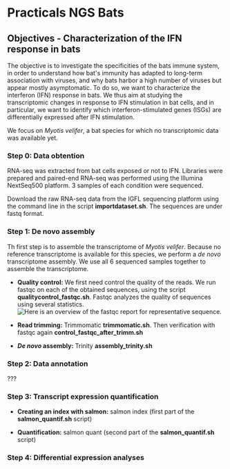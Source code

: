 # Practicals NGS Bats 
## Objectives - Characterization of the IFN response in bats
The objective is to investigate the specificities of the bats immune system, in order to understand how bat's immunity has adapted to long-term association with viruses, and why bats harbor a high number of viruses but appear mostly asymptomatic. 
To do so, we want to characterize the interferon (IFN) response in bats. We thus aim at studying the transcriptomic changes in response to IFN stimulation in bat cells, and in particular, we want to identify which interferon-stimulated genes (ISGs) are differentially expressed after IFN stimulation. 

We focus on *Myotis velifer*, a bat species for which no transcriptomic data was available yet.  

### Step 0: Data obtention
RNA-seq was extracted from bat cells exposed or not to IFN. 
Libraries were prepared and paired-end RNA-seq was performed using the Illumina NextSeq500 platform. 3 samples of each condition were sequenced.

Download the raw RNA-seq data from the IGFL sequencing platform using the command line in the script **importdataset.sh**. The sequences are under fastq format. 

### Step 1: De novo assembly 
Th first step is to assemble the transcriptome of *Myotis velifer*. Because no reference transcriptome is available for this species, we perform a *de novo* transcriptome assembly. We use all 6 sequenced samples together to assemble the transcriptome. 

- **Quality control:** We first need control the quality of the reads. We run fastqc on each of the obtained sequences, using the script **qualitycontrol_fastqc.sh**. Fastqc analyzes the quality of sequences using several statistics. 
![Here is an overview of the fastqc report for representative sequence.](/home/rstudio/data/mydatalocal/imagesreadme/report_fastqc.png)




-  **Read trimming:** Trimmomatic **trimmomatic.sh**. Then verification with fastqc again **control_fastqc_after_trimm.sh**


- **_De novo_ assembly:** Trinity **assembly_trinity.sh**

### Step 2: Data annotation
???

### Step 3: Transcript expression quantification

- **Creating an index with salmon:** salmon index (first part of the **salmon_quantif.sh** script)

- **Quantification:** salmon quant (second part of the **salmon_quantif.sh** script)

### Step 4: Differential expression analyses
